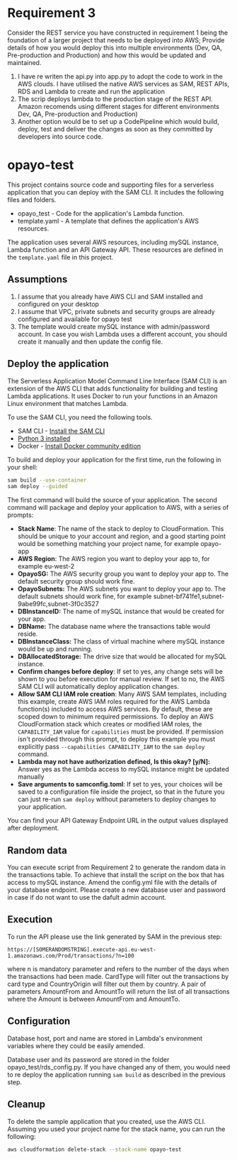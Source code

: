 # Requirement 3
Consider the REST service you have constructed in requirement 1 being the
foundation of a larger project that needs to be deployed into AWS; Provide details of
how you would deploy this into multiple environments (Dev, QA, Pre-production and
Production) and how this would be updated and maintained.

1) I have re writen the api.py into app.py to adopt the code to work in the AWS clouds. I have utilised the native AWS services as SAM, REST APIs, RDS and Lambda to create and run the application
2) The scrip deploys lambda to the production stage of the REST API. Amazon recomends using different stages for different environments Dev, QA, Pre-production and
Production)
3) Another option would be to set up a CodePipeline which would build, deploy, test and deliver the changes as soon as they committed by developers into source code.

# opayo-test

This project contains source code and supporting files for a serverless application that you can deploy with the SAM CLI. It includes the following files and folders.

- opayo_test - Code for the application's Lambda function.
- template.yaml - A template that defines the application's AWS resources.

The application uses several AWS resources, including mySQL instance, Lambda function and an API Gateway API. These resources are defined in the `template.yaml` file in this project.

## Assumptions
1. I assume that you already have AWS CLI and SAM installed and configured on your desktop 
2. I assume that VPC, private subnets and security groups are already configured and available for opayo test
3. The template would create mySQL instance with admin/password account. In case you wish Lambda uses a different account, you should create it manually and then update the config file.

## Deploy the application

The Serverless Application Model Command Line Interface (SAM CLI) is an extension of the AWS CLI that adds functionality for building and testing Lambda applications. It uses Docker to run your functions in an Amazon Linux environment that matches Lambda. 

To use the SAM CLI, you need the following tools.

* SAM CLI - [Install the SAM CLI](https://docs.aws.amazon.com/serverless-application-model/latest/developerguide/serverless-sam-cli-install.html)
* [Python 3 installed](https://www.python.org/downloads/)
* Docker - [Install Docker community edition](https://hub.docker.com/search/?type=edition&offering=community)

To build and deploy your application for the first time, run the following in your shell:

```bash
sam build --use-container
sam deploy --guided
```

The first command will build the source of your application. The second command will package and deploy your application to AWS, with a series of prompts:

* **Stack Name**: The name of the stack to deploy to CloudFormation. This should be unique to your account and region, and a good starting point would be something matching your project name, for example opayo-app
* **AWS Region**: The AWS region you want to deploy your app to, for example eu-west-2
* **OpayoSG:** The AWS security group you want to deploy your app to. The default security group should work fine. 
* **OpayoSubnets:** The AWS subnets you want to deploy your app to. The default subnets should work fine, for example subnet-bf741fe1,subnet-9abe99fc,subnet-3f0c3527
* **DBInstanceID:** The name of mySQL instance that would be created for your app.
* **DBName:** The database name where the transactions table would reside.
* **DBInstanceClass:** The class of virtual machine where mySQL instance would be up and running.
* **DBAllocatedStorage:** The drive size that would be allocated for mySQL instance.
* **Confirm changes before deploy**: If set to yes, any change sets will be shown to you before execution for manual review. If set to no, the AWS SAM CLI will automatically deploy application changes.
* **Allow SAM CLI IAM role creation**: Many AWS SAM templates, including this example, create AWS IAM roles required for the AWS Lambda function(s) included to access AWS services. By default, these are scoped down to minimum required permissions. To deploy an AWS CloudFormation stack which creates or modified IAM roles, the `CAPABILITY_IAM` value for `capabilities` must be provided. If permission isn't provided through this prompt, to deploy this example you must explicitly pass `--capabilities CAPABILITY_IAM` to the `sam deploy` command.
* **Lambda may not have authorization defined, Is this okay? [y/N]:** Answer yes as the Lambda access to mySQL instance might be updated manually 
* **Save arguments to samconfig.toml**: If set to yes, your choices will be saved to a configuration file inside the project, so that in the future you can just re-run `sam deploy` without parameters to deploy changes to your application.

You can find your API Gateway Endpoint URL in the output values displayed after deployment.

## Random data
You can execute script from Requirement 2 to generate the random data in the transactions table. To achieve that install the script on the box that has access to mySQL instance. Amend the config.yml file with the details of your database endpoint. Please create a new database user and password in case if do not want to use the dafult admin account.

## Execution

To run the API please use the link generated by SAM in the previous step:
```
https://[SOMERANDOMSTRING].execute-api.eu-west-1.amazonaws.com/Prod/transactions/?n=100
```
where n is mandatory parameter and refers to the number of the days when the transactions had been made.
CardType will filter out the transactions by card type and CountryOrigin will filter out them by country.
A pair of parameters AmountFrom and AmountTo will return the list of all transactions where the Amount is between AmountFrom and AmountTo.

## Configuration 

Database host, port and name are stored in Lambda's environment variables where they could be easily amended.

Database user and its password are stored in the folder opayo_test/rds_config.py. If you have changed any of them, you would need to re deploy the application running `sam build` as described in the previous step.

## Cleanup

To delete the sample application that you created, use the AWS CLI. Assuming you used your project name for the stack name, you can run the following:

```bash
aws cloudformation delete-stack --stack-name opayo-test
```
